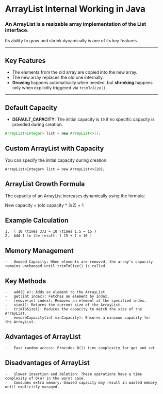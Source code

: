 # ArrayList Internal Working in Java

### An ArrayList is a resizable array implementation of the List interface.  
Its ability to grow and shrink dynamically is one of its key features.

---

## Key Features
- The elements from the old array are copied into the new array.
- The new array replaces the old one internally.
- **Growing** happens automatically when needed, but **shrinking** happens only when explicitly triggered via `trimToSize()`.

---

## Default Capacity
- **DEFAULT_CAPACITY**: The initial capacity is `10` if no specific capacity is provided during creation.

```java
ArrayList<Integer> list = new ArrayList<>();
```

## Custom ArrayList with Capacity

You can specify the initial capacity during creation:
```
ArrayList<Integer> list = new ArrayList<>(20);
```

## ArrayList Growth Formula

The capacity of an ArrayList increases dynamically using the formula:

New capacity = (old capacity * 3/2) + 1

## Example Calculation

	1.	( 10 \times 3/2 = 10 \times 1.5 = 15 )
	2.	Add 1 to the result: ( 15 + 1 = 16 )


## Memory Management

	-	Unused Capacity: When elements are removed, the array’s capacity remains unchanged until trimToSize() is called.

## Key Methods

	-	add(E e): Adds an element to the ArrayList.
	-	get(int index): Fetches an element by index.
	-	remove(int index): Removes an element at the specified index.
	-	size(): Returns the current size of the ArrayList.
	-	trimToSize(): Reduces the capacity to match the size of the ArrayList.
	-	ensureCapacity(int minCapacity): Ensures a minimum capacity for the ArrayList.

## Advantages of ArrayList

	-	Fast random access: Provides O(1) time complexity for get and set.
## Disadvantages of ArrayList

	-	Slower insertion and deletion: These operations have a time complexity of O(n) in the worst case.
	-	Consumes extra memory: Unused capacity may result in wasted memory until explicitly managed.

